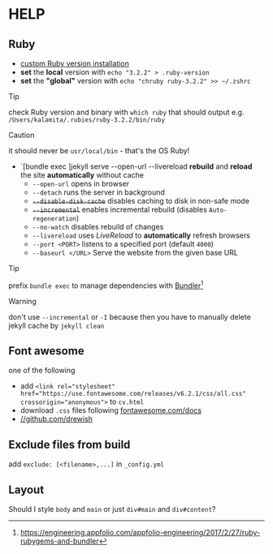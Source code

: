 # HELP

## Ruby

+ [custom Ruby version installation](https://www.moncefbelyamani.com/how-to-install-xcode-homebrew-git-rvm-ruby-on-mac/)
+ **set** the **local** version with `echo "3.2.2" > .ruby-version`
+ **set** the **"global"** version with `echo "chruby ruby-3.2.2" >> ~/.zshrc`

> [!TIP]
> check Ruby version and binary with `which ruby` that should output e.g. `/Users/kalamita/.rubies/ruby-3.2.2/bin/ruby`

> [!CAUTION]
> it should never be `usr/local/bin` - that's the OS Ruby! 

+ `[bundle exec ]jekyll serve --open-url --livereload **rebuild** and **reload** the site **automatically** without cache
  + `--open-url` opens in browser
  + `--detach` runs the server in background
  + ~~`--disable-disk-cache`~~ disables caching to disk in non-safe mode
  + ~~`--incremental`~~ enables incremental rebuild (disables `Auto-regeneration`)
  + `--no-watch` disables rebuild of changes
  + `--livereload` uses _LiveReload_ to **automatically** refresh browsers
  + `--port <PORT>` listens to a specified port (default `4000`)
  + `--baseurl </URL>`  Serve the website from the given base URL
 
> [!TIP]
> prefix `bundle exec` to manage dependencies with [Bundler][bundler][^difference]

> [!WARNING]
> don't use `--incremental` or `-I` because then you have to manually delete jekyll cache by `jekyll clean`

[bundler]: https://bundler.io/

[^difference]: https://engineering.appfolio.com/appfolio-engineering/2017/2/27/ruby-rubygems-and-bundler

## Font awesome

one of the following
+ add `<link rel="stylesheet" href="https://use.fontawesome.com/releases/v6.2.1/css/all.css" crossorigin="anonymous">` to `cv.html`
+ download `.css` files following [fontawesome.com/docs](https://fontawesome.com/docs/web/setup/host-yourself/webfonts)
+ [//github.com/drewish](https://github.com/drewish/jekyll-font-awesome-sass)

## Exclude files from build

add `exclude: [<filename>,...]` in `_config.yml`

## Layout

Should I style `body` and `main` or just `div#main` and `div#content`?
